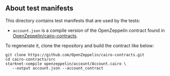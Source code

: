 ## About test manifests

This directory contains test manifests that are used by the tests:

- `account.json` is a compile version of the OpenZeppelin contract found in 
  [OpenZeppelin/cairo-contracts](https://github.com/OpenZeppelin/cairo-contracts).

To regenerate it, clone the repository and build the contract like below:

```shell
git clone https://github.com/OpenZeppelin/cairo-contracts.git
cd cairo-contracts/src
starknet-compile openzeppelin/account/Account.cairo \
   --output account.json --account_contract
```
